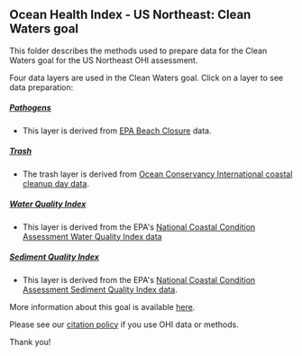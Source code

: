 ## Ocean Health Index - US Northeast: Clean Waters goal

This folder describes the methods used to prepare data for the Clean Waters goal for the US Northeast OHI assessment.

Four data layers are used in the Clean Waters goal. Click on a layer to see data preparation:

##### [Pathogens](https://ohi-northeast.github.io/ne-prep/prep/cw/pathogens.html)
- This layer is derived from [EPA Beach Closure](https://watersgeo.epa.gov/beacon2/) data.   

##### [Trash](https://ohi-northeast.github.io/ne-prep/prep/cw/trash.html)
- The trash layer is derived from [Ocean Conservancy International coastal cleanup day data](https://oceanconservancy.org/trash-free-seas/international-coastal-cleanup/annual-data-release/).

##### [Water Quality Index](https://ohi-northeast.github.io/ne-prep/prep/cw/water_quality_index.html)
- This layer is derived from the EPA's [National Coastal Condition Assessment Water Quality Index data](https://www.epa.gov/national-aquatic-resource-surveys/ncca)

##### [Sediment Quality Index](https://ohi-northeast.github.io/ne-prep/prep/cw/sediment_quality_index.html)
- This layer is derived from the EPA's [National Coastal Condition Assessment Sediment Quality Index data](https://www.epa.gov/national-aquatic-resource-surveys/ncca).


More information about this goal is available [here](http://ohi-science.org/goals/#clean-waters).

Please see our [citation policy](http://ohi-science.org/citation-policy/) if you use OHI data or methods.

Thank you!
